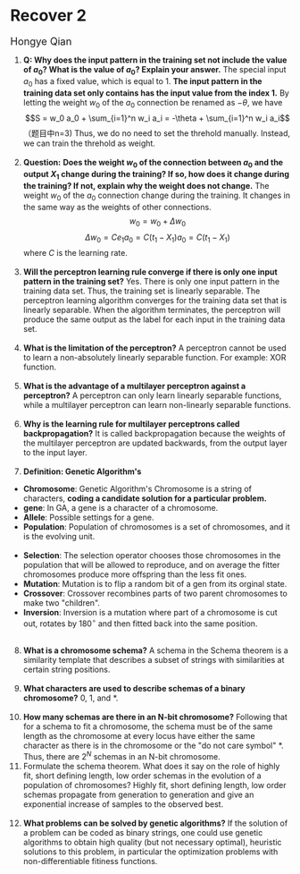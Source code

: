 # Recover 2
<font size="4">Hongye Qian</font> 


1. **Q: Why does the input pattern in the training set not include the value of $a_0$? What is the value of $a_0$? Explain your answer.**
The special input $a_0$ has a fixed value, which is equal to 1. **The input pattern in the training data set only contains has the input value from the index 1.** By letting the weight $w_0$ of the $a_0$ connection be renamed as $-\theta$, we have 
$$S = w_0 a_0 + \sum_{i=1}^n w_i a_i = -\theta + \sum_{i=1}^n w_i a_i$$ （题目中n=3)
Thus, we do no need to set the threhold manually. Instead, we can train the threhold as weight.
<br></br>
2. **Question:** **Does the weight $w_0$ of the connection between $a_0$ and the output $X_1$ change during the training? If so, how does it change during the training? If not, explain why the weight does not change.**
The weight $w_0$ of the $a_0$ connection change during the training. It changes in the same way as the weights of other connections. 
$$ w_0 = w_0 + \Delta w_0$$
$$\Delta w_0 = C e_1 a_0 = C (t_1 - X_1) a_0 = C (t_1 - X_1)$$
where $C$ is the learning rate.
<br></br>
3. **Will the perceptron learning rule converge if there is only one input pattern in the training set?**
Yes. There is only one input pattern in the training data set. Thus, the training set is linearly separable. The perceptron learning algorithm converges for the training data set that is linearly separable. When the algorithm terminates, the perceptron will produce the same output as the label for each input in the training data set.
<br></br>
4. **What is the limitation of the perceptron?**
A perceptron cannot be used to learn a non-absolutely linearly separable function. For example: XOR function.
<br></br>
5. **What is the advantage of a multilayer perceptron against a perceptron?**
   A perceptron can only learn linearly separable functions, while a multilayer perceptron can learn non-linearly separable functions.
<br></br>
6. **Why is the learning rule for multilayer perceptrons called backpropagation?**
It is called backpropagation because the weights of the multilayer perceptron are updated backwards, from the output layer to the input layer.
<br></br>
7. **Definition: Genetic Algorithm's**
- **Chromosome**: Genetic Algorithm's Chromosome is a string of characters, **coding a candidate solution for a particular problem.**
- **gene**: In GA, a gene is a character of a chromosome.
- **Allele**: Possible settings for a gene.
- **Population**: Population of chromosomes is a set of chromosomes, and it is the evolving unit.
<br></br>
- **Selection**: The selection operator chooses those chromosomes in the population that will be allowed to reproduce, and on average the fitter chromosomes produce more offspring than the less fit ones.
- **Mutation**: Mutation is to flip a random bit of a gen from its orginal state.
- **Crossover**: Crossover recombines parts of two parent chromosomes to make two "children".
- **Inversion**: Inversion  is a mutation where part of a chromosome is cut out, rotates by $180^\circ$ and then fitted back into the same position.
<br></br>
8. **What is a chromosome schema?**
A schema in the Schema theorem is a similarity template that describes a subset of strings with similarities at certain string positions.
<br></br>
9. **What characters are used to describe schemas of a binary chromosome?**
0, 1, and *.
<br></br>
10. **How many schemas are there in an N-bit chromosome?**
Following that for a schema to fit a chromosome, the schema must be of the same length as the chromosome at every locus have either the same character as there is in the chromosome or the "do not care symbol" *. Thus, there are $2^N$ schemas in an N-bit chromosome.
11. Formulate the schema theorem. What does it say on the role of highly fit, short defining length, low order schemas in the evolution of a population of chromosomes?
Highly fit, short defining length, low order schemas propagate from generation to generation and give an exponential increase of samples to the observed best.
<br></br>
11. **What problems can be solved by genetic algorithms?**
If the solution of a problem can be coded as binary strings, one could use genetic algorithms to obtain high quality (but not necessary optimal), heuristic solutions to this problem, in particular the optimization problems with non-differentiable fitiness functions.











